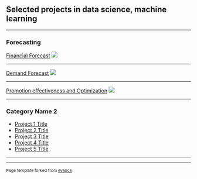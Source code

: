 ## Selected projects in data science, machine learning

---

### Forecasting 

[Financial Forecast](/sample_page)
<img src="images/dummy_thumbnail.jpg?raw=true"/>

---
[Demand Forecast](/pdf/sample_presentation.pdf)
<img src="images/dummy_thumbnail.jpg?raw=true"/>

---
[Promotion effectiveness and Optimization](http://example.com/)
<img src="images/dummy_thumbnail.jpg?raw=true"/>

---

### Category Name 2

- [Project 1 Title](http://example.com/)
- [Project 2 Title](http://example.com/)
- [Project 3 Title](http://example.com/)
- [Project 4 Title](http://example.com/)
- [Project 5 Title](http://example.com/)

---




---
<p style="font-size:11px">Page template forked from <a href="https://github.com/evanca/quick-portfolio">evanca</a></p>
<!-- Remove above link if you don't want to attibute -->
